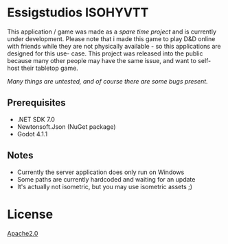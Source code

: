 # Essigstudios ISOHYVTT

This application / game was made as a _spare time project_ and is currently under development.
Please note that i made this game to play D&D online with friends while they are not physically
available - so this applications are designed for this use- case.
This project was released into the public because many other people may have the same issue, and
want to self- host their tabletop game.

*Many things are untested, and of course there are some bugs present.*

## Prerequisites

- .NET SDK 7.0
- Newtonsoft.Json (NuGet package)
- Godot 4.1.1

## Notes

- Currently the server application does only run on Windows
- Some paths are currently hardcoded and waiting for an update
- It's actually not isometric, but you may use isometric assets ;)

# License

[Apache2.0](https://www.apache.org/licenses/LICENSE-2.0)